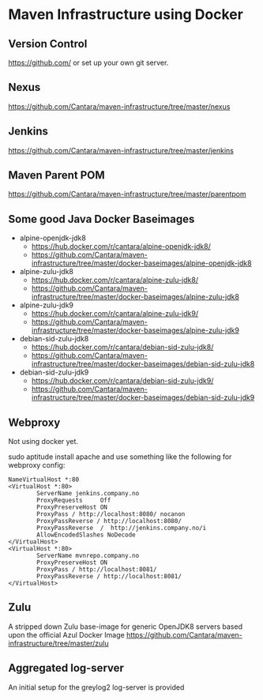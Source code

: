 # Maven Infrastructure using Docker

## Version Control 

https://github.com/ or set up your own git server. 


## Nexus 
https://github.com/Cantara/maven-infrastructure/tree/master/nexus


## Jenkins 
https://github.com/Cantara/maven-infrastructure/tree/master/jenkins


## Maven Parent POM
https://github.com/Cantara/maven-infrastructure/tree/master/parentpom

## Some good Java Docker Baseimages

* alpine-openjdk-jdk8 
  * https://hub.docker.com/r/cantara/alpine-openjdk-jdk8/
  * https://github.com/Cantara/maven-infrastructure/tree/master/docker-baseimages/alpine-openjdk-jdk8
* alpine-zulu-jdk8  
  * https://hub.docker.com/r/cantara/alpine-zulu-jdk8/
  * https://github.com/Cantara/maven-infrastructure/tree/master/docker-baseimages/alpine-zulu-jdk8
* alpine-zulu-jdk9 
  * https://hub.docker.com/r/cantara/alpine-zulu-jdk9/
  * https://github.com/Cantara/maven-infrastructure/tree/master/docker-baseimages/alpine-zulu-jdk9
* debian-sid-zulu-jdk8 
  * https://hub.docker.com/r/cantara/debian-sid-zulu-jdk8/
  * https://github.com/Cantara/maven-infrastructure/tree/master/docker-baseimages/debian-sid-zulu-jdk8
* debian-sid-zulu-jdk9 
  * https://hub.docker.com/r/cantara/debian-sid-zulu-jdk9/
  * https://github.com/Cantara/maven-infrastructure/tree/master/docker-baseimages/debian-sid-zulu-jdk9


## Webproxy 

Not using docker yet. 

sudo aptitude install apache and use something like the following for webproxy config: 

```
NameVirtualHost *:80
<VirtualHost *:80>
        ServerName jenkins.company.no
        ProxyRequests     Off
        ProxyPreserveHost ON
        ProxyPass / http://localhost:8080/ nocanon
        ProxyPassReverse / http://localhost:8080/
        ProxyPassReverse  /  http://jenkins.company.no/i
        AllowEncodedSlashes NoDecode
</VirtualHost>
<VirtualHost *:80>
        ServerName mvnrepo.company.no
        ProxyPreserveHost ON
        ProxyPass / http://localhost:8081/
        ProxyPassReverse / http://localhost:8081/
</VirtualHost>
```

## Zulu
A stripped down Zulu base-image for generic OpenJDK8 servers based upon the official Azul Docker Image
https://github.com/Cantara/maven-infrastructure/tree/master/zulu

## Aggregated log-server
An initial setup for the greylog2 log-server is provided 

